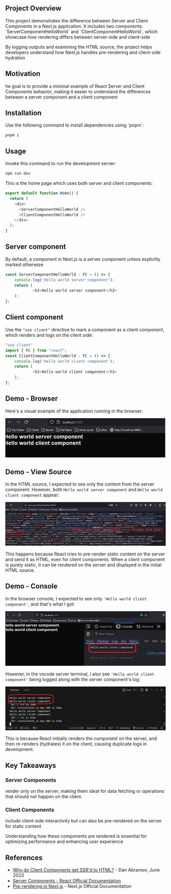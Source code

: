 <h2>Project Overview</h2>
<p>This project demonstrates the difference between Server and Client Components in a Next.js application. It includes two components: `ServerComponentHelloWorld` and `ClientComponentHelloWorld`, which showcase how rendering differs between server-side and client-side</p>

<p>By logging outputs and examining the HTML source, the project helps developers understand how Next.js handles pre-rendering and client-side hydration</p>

<h2>Motivation</h2>
<p>he goal is to provide a minimal example of React Server and Client Components behavior, making it easier to understand the differences between a server component and a client component</p>


<h2>Installation</h2>
Use the following command to install dependencies using `pnpm`:

```bash
pnpm i
```


<h2 id="usage">Usage</h2>
 <p>Invoke this command to run the development server:</p>

```bash
npm run dev
```

This is the home page which uses both server and client components:

```ts
export default function Home() {
  return (
    <div>
      <ServerComponentHelloWorld />
      <ClientComponentHelloWorld />
    </div>
  );
}
```


<h2>Server component</h2>
By default, a component in Next.js is a server component unless explicitly marked otherwise

```ts
const ServerComponentHelloWorld : FC = () => {
    console.log('Hello world server component');
    return (
            <h2>Hello world server component</h2>
    );
};
```

<h2>Client component</h2>
<p>Use the <code>"use client"</code> directive to mark a component as a client component, which renders and logs on the client side:</p>

```ts
"use client"
import { FC } from "react";
const ClientComponentHelloWorld : FC = () => {
    console.log('Hello world client component');
    return (
            <h2>Hello world client component</h2>
    );
};
```



<h2>Demo - Browser</h2> <p>Here's a visual example of the application running in the browser:</p> <img src='./figs/demo-main.png' alt="Browser demo" /> <h2>Demo - View Source</h2> <p>In the HTML source, I expected to see only the content from the server component. However, both <code>Hello world server component</code> and <code>Hello world client component</code> appear:</p>
 <img src='./figs/view-source-open-issue.png' alt="View Source Screenshot" /> 
 
 <p>This happens because React tries to pre-render static content on the server and send it as HTML, even for client components. When a client component is purely static, it can be rendered on the server and displayed in the initial HTML source.</p> 

<h2>Demo - Console</h2> 
<p>In the browser console, I expected to see only <code>'Hello world client component'</code>, and that's what I got:</p> 

<img src='./figs/console-log-browser.png' alt="Browser Console Screenshot" /> 

<p>However, in the vscode server terminal, I also see <code>'Hello world client component'</code> being logged along with the server component's log:</p> <img src='./figs/vscode-server-console.png' alt="Server Console Screenshot" /> 

<p>This is because React initially renders the component on the server, and then re-renders (hydrates) it on the client, causing duplicate logs in development.</p> 


<h2>Key Takeaways</h3>
<h3>Server Components</h3>
 render only on the server, making them ideal for data fetching or operations that should not happen on the client.

<h3>Client Components</h3>
<p>include client-side interactivity but can also be pre-rendered on the server for static content</p>


<p>Understanding how these components are rendered is essential for optimizing performance and enhancing user experience</p>


<h2 id="references">References</h2> <ul> <li><a href='https://github.com/reactwg/server-components/discussions/4'> Why do Client Components get SSR'd to HTML?</a> - Dan Abramov, June 2023</li> <li><a href='https://react.dev/reference/rsc/server-components'>Server Components - React Official Documentation</a></li> <li><a href='https://nextjs.org/docs/basic-features/pages#pre-rendering'>Pre-rendering in Next.js</a> - Next.js Official Documentation</li> </ul> 


